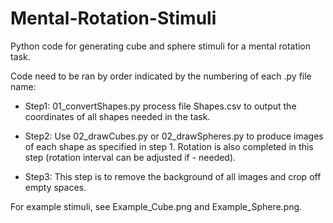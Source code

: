 # Mental-Rotation-Stimuli
Python code for generating cube and sphere stimuli for a mental rotation task.

Code need to be ran by order indicated by the numbering of each .py file name:

- Step1: 01_convertShapes.py process file Shapes.csv to output the coordinates of all shapes needed in the task.

- Step2: Use 02_drawCubes.py or 02_drawSpheres.py to produce images of each shape as specified in step 1. Rotation is also completed in this step (rotation interval can be adjusted if - needed). 

- Step3: This step is to remove the background of all images and crop off empty spaces.

For example stimuli, see Example_Cube.png and Example_Sphere.png.
